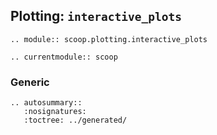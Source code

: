 ## Plotting: `interactive_plots`

```{eval-rst}
.. module:: scoop.plotting.interactive_plots 
```

```{eval-rst}
.. currentmodule:: scoop
```



### Generic

```{eval-rst}
.. autosummary::
   :nosignatures:
   :toctree: ../generated/

```



